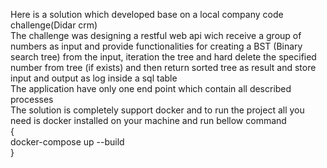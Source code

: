 Here is a solution which developed base on a local company code challenge(Didar crm)</br>
The challenge was designing a restful web api wich receive a group of numbers as input and provide functionalities for creating a BST (Binary search tree) from the input, iteration the tree and hard delete the specified number from tree (if exists) and then return sorted tree as result and store input and output as log inside a sql table</br>
The application have only one end point which contain all described processes</br>
The solution is completely support docker and to run the project all you need is docker installed on your machine and run bellow command</br>
{
</br>
     docker-compose up --build
</br>
}
